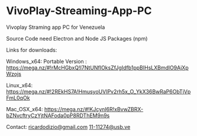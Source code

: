 # VivoPlay-Streaming-App-PC

Vivoplay Straming app PC for Venezuela

Source Code need Electron and Node JS Packages (npm)

Links for downloads:

Windows_x64: Portable Version : https://mega.nz/#!rMcHGbxQ!I7NtUNfIOksZfJgIdfb1ppBIHsLXBmdlO9AjXpWzojs

Linux_x64: https://mega.nz/#!2REkHS7A!HmusyoUVIPv2rh5x_O_YkX36BwRaP6ObTjVpFmL0qOk

Mac_OSX_x64: https://mega.nz/#!KJcynI6R!xBvwZBRX-bZNvcftryCzYjtNAFoda0pP8RDThEM9n9s

Contact: ricardodizio@gmail.com
         11-11274@usb.ve
